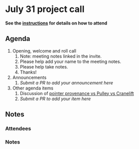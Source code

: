 # July 31 project call

**See the [instructions](../README.md) for details on how to attend**

## Agenda
1. Opening, welcome and roll call
    1. Note: meeting notes linked in the invite.
    1. Please help add your name to the meeting notes.
    1. Please help take notes.
    1. Thanks!
1. Announcements
    1. _Submit a PR to add your announcement here_
1. Other agenda items
    1. Discussion of [pointer provenance vs Pulley vs Cranelift](https://github.com/bytecodealliance/wasmtime/issues/9015)
    1. _Submit a PR to add your item here_

## Notes

### Attendees

### Notes

